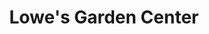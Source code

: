 ---
title: "Lowe's Garden Center"
url: /erie/lowes-garden-center-asbury-road/
shop: garden centre
---
